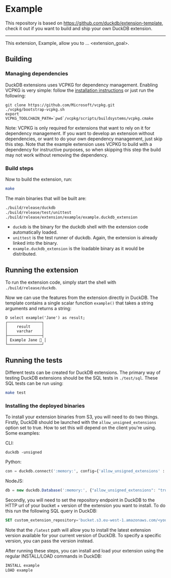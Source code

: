 # Example

This repository is based on https://github.com/duckdb/extension-template, check it out if you want to build and ship your own DuckDB extension.

---

This extension, Example, allow you to ... <extension_goal>.


## Building
### Managing dependencies
DuckDB extensions uses VCPKG for dependency management. Enabling VCPKG is very simple: follow the [installation instructions](https://vcpkg.io/en/getting-started) or just run the following:
```shell
git clone https://github.com/Microsoft/vcpkg.git
./vcpkg/bootstrap-vcpkg.sh
export VCPKG_TOOLCHAIN_PATH=`pwd`/vcpkg/scripts/buildsystems/vcpkg.cmake
```
Note: VCPKG is only required for extensions that want to rely on it for dependency management. If you want to develop an extension without dependencies, or want to do your own dependency management, just skip this step. Note that the example extension uses VCPKG to build with a dependency for instructive purposes, so when skipping this step the build may not work without removing the dependency.

### Build steps
Now to build the extension, run:
```sh
make
```
The main binaries that will be built are:
```sh
./build/release/duckdb
./build/release/test/unittest
./build/release/extension/example/example.duckdb_extension
```
- `duckdb` is the binary for the duckdb shell with the extension code automatically loaded.
- `unittest` is the test runner of duckdb. Again, the extension is already linked into the binary.
- `example.duckdb_extension` is the loadable binary as it would be distributed.

## Running the extension
To run the extension code, simply start the shell with `./build/release/duckdb`.

Now we can use the features from the extension directly in DuckDB. The template contains a single scalar function `example()` that takes a string arguments and returns a string:
```
D select example('Jane') as result;
┌───────────────┐
│    result     │
│    varchar    │
├───────────────┤
│ Example Jane 🐥 │
└───────────────┘
```

## Running the tests
Different tests can be created for DuckDB extensions. The primary way of testing DuckDB extensions should be the SQL tests in `./test/sql`. These SQL tests can be run using:
```sh
make test
```

### Installing the deployed binaries
To install your extension binaries from S3, you will need to do two things. Firstly, DuckDB should be launched with the
`allow_unsigned_extensions` option set to true. How to set this will depend on the client you're using. Some examples:

CLI:
```shell
duckdb -unsigned
```

Python:
```python
con = duckdb.connect(':memory:', config={'allow_unsigned_extensions' : 'true'})
```

NodeJS:
```js
db = new duckdb.Database(':memory:', {"allow_unsigned_extensions": "true"});
```

Secondly, you will need to set the repository endpoint in DuckDB to the HTTP url of your bucket + version of the extension
you want to install. To do this run the following SQL query in DuckDB:
```sql
SET custom_extension_repository='bucket.s3.eu-west-1.amazonaws.com/<your_extension_name>/latest';
```
Note that the `/latest` path will allow you to install the latest extension version available for your current version of
DuckDB. To specify a specific version, you can pass the version instead.

After running these steps, you can install and load your extension using the regular INSTALL/LOAD commands in DuckDB:
```sql
INSTALL example
LOAD example
```
